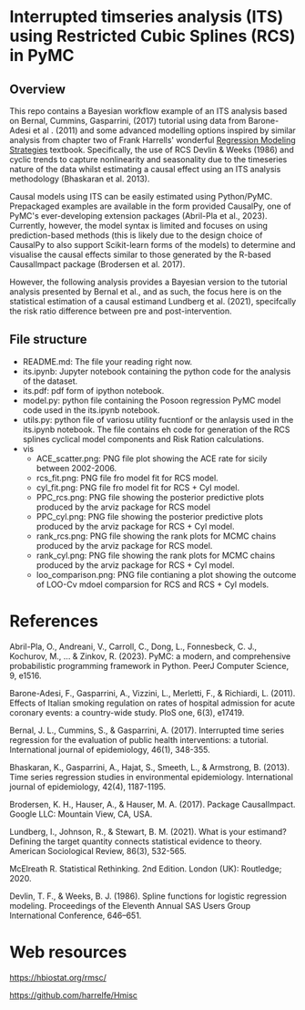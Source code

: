# Interrupted timseries analysis (ITS) using Restricted Cubic Splines (RCS) in PyMC

## Overview 
This repo contains a Bayesian workflow example of an ITS analysis based on Bernal, Cummins, Gasparrini, (2017) tutorial using data from Barone-Adesi et al . (2011) and some advanced modelling options inspired by similar analysis from chapter two of Frank Harrells' wonderful [Regression Modeling Strategies](https://hbiostat.org/rmsc/) textbook. Specifically, the use of RCS Devlin & Weeks (1986) and cyclic trends to capture nonlinearity and seasonality due to the timeseries nature of the data whilst estimating a causal effect using an ITS analysis methodology (Bhaskaran et al. 2013).  

Causal models using ITS can be easily estimated using Python/PyMC. Prepackaged examples are available in the form provided CausalPy, one of PyMC's ever-developing extension packages (Abril-Pla et al., 2023). Currently, however, the model syntax is limited and focuses on using prediction-based methods (this is likely due to the design choice of CausalPy to also support Scikit-learn forms of the models) to determine and visualise the causal effects similar to those generated by the R-based CausalImpact package (Brodersen et al. 2017). 

However, the following analysis provides a Bayesian version to the tutorial analysis presented by Bernal et al., and as such, the focus here is on the statistical estimation of a causal estimand Lundberg et al. (2021), specifcally the risk ratio difference between pre and post-intervention.

## File structure
- README.md: The file your reading right now.
- its.ipynb: Jupyter notebook containing the python code for the analysis of the dataset.
- its.pdf: pdf form of ipython notebook.
- model.py: python file containing the Posoon regression PyMC model code used in the its.ipynb notebook.
- utils.py: python file of variosu utility fucntionf or the anlaysis used in the its.ipynb notebook. The file contains eh code for generation of the RCS splines cyclical model components and Risk Ration calculations.
- vis 
  - ACE_scatter.png: PNG file plot showing the ACE rate for sicily between 2002-2006.
  - rcs_fit.png: PNG file fro model fit for RCS model. 
  - cyl_fit.png: PNG file fro model fit for RCS + Cyl model.
  - PPC_rcs.png: PNG file showing the posterior predictive plots produced by the arviz package for RCS model
  - PPC_cyl.png: PNG file showing the posterior predictive plots produced by the arviz package for RCS + Cyl model.
  - rank_rcs.png: PNG file showing the rank plots for MCMC chains produced by the arviz package for RCS model.
  - rank_cyl.png: PNG file showing the rank plots for MCMC chains produced by the arviz package for RCS + Cyl model.
  - loo_comparison.png: PNG file contianing a plot showing the outcome of LOO-Cv mdoel comparsion for RCS and RCS + Cyl models.


# References

Abril-Pla, O., Andreani, V., Carroll, C., Dong, L., Fonnesbeck, C. J., Kochurov, M., ... & Zinkov, R. (2023). PyMC: a modern, and comprehensive probabilistic programming framework in Python. PeerJ Computer Science, 9, e1516.

Barone-Adesi, F., Gasparrini, A., Vizzini, L., Merletti, F., & Richiardi, L. (2011). Effects of Italian smoking regulation on rates of hospital admission for acute coronary events: a country-wide study. PloS one, 6(3), e17419.

Bernal, J. L., Cummins, S., & Gasparrini, A. (2017). Interrupted time series regression for the evaluation of public health interventions: a tutorial. International journal of epidemiology, 46(1), 348-355.

Bhaskaran, K., Gasparrini, A., Hajat, S., Smeeth, L., & Armstrong, B. (2013). Time series regression studies in environmental epidemiology. International journal of epidemiology, 42(4), 1187-1195.

Brodersen, K. H., Hauser, A., & Hauser, M. A. (2017). Package CausalImpact. Google LLC: Mountain View, CA, USA.

Lundberg, I., Johnson, R., & Stewart, B. M. (2021). What is your estimand? Defining the target quantity connects statistical evidence to theory. American Sociological Review, 86(3), 532-565.


McElreath R. Statistical Rethinking. 2nd Edition. London (UK): Routledge; 2020.

Devlin, T. F., & Weeks, B. J. (1986). Spline functions for logistic regression modeling. Proceedings of the Eleventh Annual SAS Users Group International Conference, 646–651.

# Web resources
https://hbiostat.org/rmsc/

https://github.com/harrelfe/Hmisc